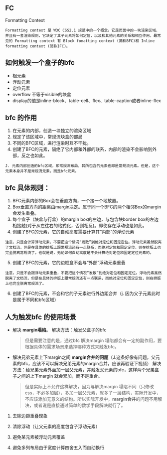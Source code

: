 ## FC
Formatting Context
```
Formatting context 是 W3C CSS2.1 规范中的一个概念。它是页面中的一块渲染区域，并且有一套渲染规则，它决定了其子元素将如何定位，以及和其他元素的关系和相互作用。最常见的 Formatting context 有 Block fomatting context (简称BFC)和 Inline formatting context (简称IFC)。
```
## 如何触发一个盒子的bfc
- 根元素
- 浮动元素
- 定位元素
- overflow 不等于visible的块盒 
- display的值是inline-block、table-cell、flex、table-caption或者inline-flex


## bfc 的作用
1. 在元素的内部，创造一块独立的渲染区域
2. 规定了该区域中，常规流块盒的部局
3. 不同的BFC区域，进行渲染时互不干扰。
4. 创建了BFC的元素，隔绝了它内部和外部的联系，内部的渲染不会影响到外部，反之也如此。

```
J. 元素内部创造的bfc区域，即常规流布局，其所包含的元素也即是常规流元素。但是，这个元素本身并不是常规流元素，而是bfc元素。
```

## bfc 具体规则：
1. BFC元素内部的Box会在垂直方向，一个接一个地放置。
2. Box垂直方向的距离由margin决定。属于同一个BFC的两个相邻Box的margin会发生重叠。
3. 每个盒子（块盒与行盒）的margin box的左边，与包含块border box的左边相接触(对于从左往右的格式化，否则相反)。即使存在浮动也是如此。
4. 创建了BFC的元素，它的自动高度需要计算其“内部”的浮动元素
```
注意，只是会计算浮动元素，不要把这个情况“发散”到绝对定位和固定定位。浮动元素虽然脱离了文档流，但是在具体的排版上跟常规流还有一点联系，而绝对定位和固定定位，则在排版上也完全脱离常规流了，也就是说，无论如何自动高度是不会计算绝对定位和固定定位元素的。
```
5. 创建了BFC的元素，它的边框盒不会与“外部”浮动元素重叠
```
注意，只是不会跟浮动元素重叠，不要把这个情况“发散”到绝对定位和固定定位。浮动元素虽然脱离了文档流，但是在具体的排版上跟常规流还有一点联系，而绝对定位和固定定位，则在排版上也完全脱离常规流了。
```
6. 创建了BFC的元素，不会和它的子元素进行外边距合并（j. 因为父子元素此时是属于不同和bfc区域）


  
## 人为触发bfc 的使用场景

- 解决 **margin塌陷**。
解决方法：触发父盒子的bfc
   > 但是需要注意的是，通过bfc 解决margin 塌陷都会有一定的副作用，要根据具体的需求场景来选择哪种方式来触发bfc。

- 解决兄弟元素上下margin之间 **margin合并的问题**（J.这条好像有问题，父元素的bfc，应该不可以解决兄弟元素的margin合并，应该再验证下视频）
   解决方法：给兄弟元素外面加一层父元素，并触发父元素的bfc，这样两个兄弟盒子之间的上下margin 就会累加，而不是重合。

   > 但是实际上不允许这样解决，因为与解决margin 塌陷不同（只修改css，不必多加层），多加一层父元素，就多了一层结构，实际开发中，不应该添加无意义的结构。所以实际开发中，**margin合并**的问题不用解决，或者说是直接通过简单的数学手段解决就行了。



1. 去除边距重叠现象

2. 清除浮动（让父元素的高度包含子浮动元素）

3. 避免某元素被浮动元素覆盖

4. 避免多列布局由于宽度计算四舍五入而自动换行
